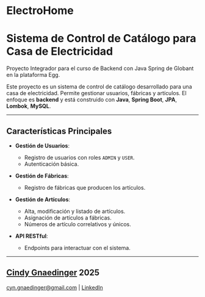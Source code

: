 # ElectroHome 
# Sistema de Control de Catálogo para Casa de Electricidad
Proyecto Integrador para el curso de Backend con Java Spring de Globant en la plataforma Egg.  

Este proyecto es un sistema de control de catálogo desarrollado para una casa de electricidad. Permite gestionar usuarios, fábricas y artículos. El enfoque es **backend** y está construido con **Java**, **Spring Boot**, **JPA**, **Lombok**, **MySQL**.

---

## Características Principales

- **Gestión de Usuarios**:
  - Registro de usuarios con roles `ADMIN` y `USER`.
  - Autenticación básica.

- **Gestión de Fábricas**:
  - Registro de fábricas que producen los artículos.

- **Gestión de Artículos**:
  - Alta, modificación y listado de artículos.
  - Asignación de artículos a fábricas.
  - Números de artículo correlativos y únicos.

- **API RESTful**:
  - Endpoints para interactuar con el sistema.

---

## [Cindy Gnaedinger](https://portfolio-cindy-gnaedinger.vercel.app/) 2025
cyn.gnaedinger@gmail.com | 
[LinkedIn](linkedin.com/in/cindygnaedinger)
